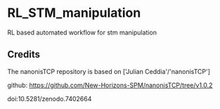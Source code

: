 # RL_STM_manipulation
RL based automated workflow for stm manipulation

## Credits

The nanonisTCP repository is based on ['Julian Ceddia'/'nanonisTCP']

github: https://github.com/New-Horizons-SPM/nanonisTCP/tree/v1.0.2 

doi:10.5281/zenodo.7402664